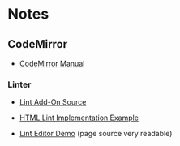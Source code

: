 # Notes

## CodeMirror

- [CodeMirror Manual](https://codemirror.net/doc/manual.html)

### Linter

- [Lint Add-On Source](https://codemirror.net/addon/lint/lint.js)

- [HTML Lint Implementation Example](https://codemirror.net/addon/lint/html-lint.js)

- [Lint Editor Demo](https://codemirror.net/demo/lint.html) (page source very readable)

